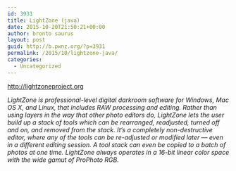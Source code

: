 ```yaml
---
id: 3931
title: LightZone (java)
date: 2015-10-20T21:50:21+00:00
author: bronto saurus
layout: post
guid: http://b.pwnz.org/?p=3931
permalink: /2015/10/lightzone-java/
categories:
  - Uncategorized
---
```

<http://lightzoneproject.org>

_LightZone is professional-level digital darkroom software for Windows, Mac OS X, and Linux, that includes RAW processing and editing. Rather than using layers in the way that other photo editors do, LightZone lets the user build up a stack of tools which can be rearranged, readjusted, turned off and on, and removed from the stack. It&#8217;s a completely non-destructive editor, where any of the tools can be re-adjusted or modified later — even in a different editing session. A tool stack can even be copied to a batch of photos at one time. LightZone always operates in a 16-bit linear color space with the wide gamut of ProPhoto RGB._